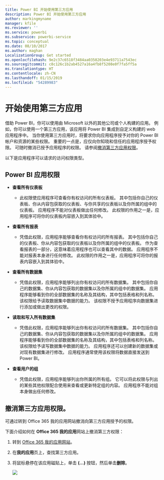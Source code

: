 ```yaml
---
title: Power BI 开始使用第三方应用
description: Power BI 开始使用第三方应用
author: markingmyname
manager: kfile
ms.reviewer: ''
ms.service: powerbi
ms.subservice: powerbi-service
ms.topic: conceptual
ms.date: 08/10/2017
ms.author: maghan
LocalizationGroup: Get started
ms.openlocfilehash: 9e2c37c6518f3484aa0350203e4e93711a7543ec
ms.sourcegitcommit: c8c126c1b2ab4527a16a4fb8f5208e0f7fa5ff5a
ms.translationtype: HT
ms.contentlocale: zh-CN
ms.lasthandoff: 01/15/2019
ms.locfileid: "54289983"
---
```

# <a name="get-started-with-third-party-apps"></a>开始使用第三方应用
借助 Power BI，你可以使用由 Microsoft 以外的其他公司或个人构建的应用。 例如，你可以使用一个第三方应用，该应用将 Power BI 集成到自定义构建的 web 应用程序中。 当你使用第三方应用时，将要求你向应用程序授予对你的 Power BI 帐户和资源的某些权限。 重要的一点是，应仅向你知晓和信任的应用程序授予权限。 可随时撤消已授予应用程序的权限。 请参阅[撤消第三方应用权限](#revoke)。

以下是应用程序可以请求的访问权限类型。

## <a name="power-bi-app-permissions"></a>Power BI 应用权限
* **查看所有仪表板**
  
  * 此权限使应用程序可查看你有权访问的所有仪表板。 其中包括你自己的仪表板、你从内容包获取的仪表板、与你共享的仪表板以及你所属的组中的仪表板。 应用程序不能对仪表板做出任何修改。 此权限的作用之一是，应用程序可将你的仪表板内容嵌入到其体验中。
* **查看所有报表**
  
  * 凭借此权限，应用程序能够查看你有权访问的所有报表。 其中包括你自己的仪表板、你从内容包获取的仪表板以及你所属的组中的仪表板。 作为查看报表的一部分，这意味着应用程序也可以查看其中的数据。 应用程序不能对报表本身进行任何修改。 此权限的作用之一是，应用程序可将你的报表内容嵌入到其体验中。
* **查看所有数据集**
  
  * 凭借此权限，应用程序能够列出你有权访问的所有数据集。 其中包括你自己的数据集、你从内容包获取的数据集以及你所属的组中的数据集。 应用程序能够看到你的全部数据集的名称及其结构，其中包括表格和列名称。 该权限给予读取数据集中数据的能力。 该权限不授予应用程序向数据集进行添加或做出更改的权限。
* **读取和写入所有数据集**
  
  * 凭借此权限，应用程序能够列出你有权访问的所有数据集。 其中包括你自己的数据集、你从内容包获取的数据集以及你所属的组中的数据集。 应用程序能够看到你的全部数据集的名称及其结构，其中包括表格和列名称。 该权限给予读写数据集中数据的能力。 应用程序还可以创建新的数据集或对现有数据集进行修改。 应用程序通常使用该权限将数据直接发送到 Power BI。
* **查看用户的组**
  
  * 凭借此权限，应用程序能够列出你所属的所有组。 它可以将此权限与列出的某些其他权限配合使用来查看或更新特定组的内容。 应用程序不能对组本身做出任何修改。

<a name="revoke"/>

## <a name="revoke-third-party-app-permissions"></a>撤消第三方应用权限。
可通过转到 Office 365 我的应用网站撤消向第三方应用授予的权限。

下面介绍如何在 **Office 365 我的应用**网站上撤消第三方权限：

1. 转到 [Office 365 我的应用网站](https://portal.office.com/myapps)。
2. 在**我的应用**页上，查找第三方应用。
3. 将鼠标悬停在该应用磁贴上，单击 **(...)** 按钮，然后单击**删除**。
   
   ![](media/service-power-bi-get-started-third-party-apps/remove.png)

